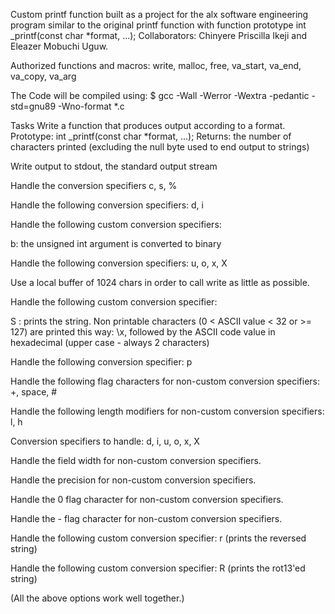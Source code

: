 Custom printf function built as a project for the alx software engineering program similar to the original printf function with function prototype int _printf(const char *format, ...); 
Collaborators: Chinyere Priscilla Ikeji and Eleazer Mobuchi Uguw.

Authorized functions and macros: write, malloc, free, va_start, va_end, va_copy, va_arg

The Code will be compiled using: $ gcc -Wall -Werror -Wextra -pedantic -std=gnu89 -Wno-format *.c

Tasks
Write a function that produces output according to a format.
Prototype: int _printf(const char *format, ...);
Returns: the number of characters printed (excluding the null byte used to end output to strings)

Write output to stdout, the standard output stream

Handle the conversion specifiers c, s, %

Handle the following conversion specifiers: d, i

Handle the following custom conversion specifiers:

b: the unsigned int argument is converted to binary

Handle the following conversion specifiers: u, o, x, X

Use a local buffer of 1024 chars in order to call write as little as possible.

Handle the following custom conversion specifier:

S : prints the string.
Non printable characters (0 < ASCII value < 32 or >= 127) are printed this way: \x,
followed by the ASCII code value in hexadecimal (upper case - always 2 characters)

Handle the following conversion specifier: p

Handle the following flag characters for non-custom conversion specifiers: +, space, #

Handle the following length modifiers for non-custom conversion specifiers: l, h

Conversion specifiers to handle: d, i, u, o, x, X 

Handle the field width for non-custom conversion specifiers.

Handle the precision for non-custom conversion specifiers.

Handle the 0 flag character for non-custom conversion specifiers.

Handle the - flag character for non-custom conversion specifiers.

Handle the following custom conversion specifier: r (prints the reversed string)

Handle the following custom conversion specifier: R (prints the rot13'ed string)

(All the above options work well together.)
